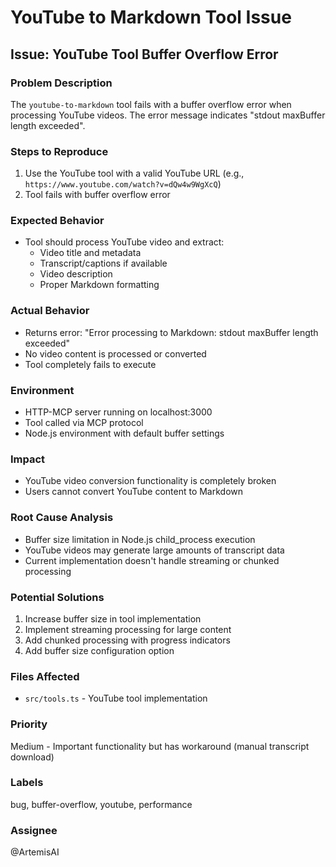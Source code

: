 # YouTube to Markdown Tool Issue

## Issue: YouTube Tool Buffer Overflow Error

### Problem Description
The `youtube-to-markdown` tool fails with a buffer overflow error when processing YouTube videos. The error message indicates "stdout maxBuffer length exceeded".

### Steps to Reproduce
1. Use the YouTube tool with a valid YouTube URL (e.g., `https://www.youtube.com/watch?v=dQw4w9WgXcQ`)
2. Tool fails with buffer overflow error

### Expected Behavior
- Tool should process YouTube video and extract:
  - Video title and metadata
  - Transcript/captions if available
  - Video description
  - Proper Markdown formatting

### Actual Behavior
- Returns error: "Error processing to Markdown: stdout maxBuffer length exceeded"
- No video content is processed or converted
- Tool completely fails to execute

### Environment
- HTTP-MCP server running on localhost:3000
- Tool called via MCP protocol
- Node.js environment with default buffer settings

### Impact
- YouTube video conversion functionality is completely broken
- Users cannot convert YouTube content to Markdown

### Root Cause Analysis
- Buffer size limitation in Node.js child_process execution
- YouTube videos may generate large amounts of transcript data
- Current implementation doesn't handle streaming or chunked processing

### Potential Solutions
1. Increase buffer size in tool implementation
2. Implement streaming processing for large content
3. Add chunked processing with progress indicators
4. Add buffer size configuration option

### Files Affected
- `src/tools.ts` - YouTube tool implementation

### Priority
Medium - Important functionality but has workaround (manual transcript download)

### Labels
bug, buffer-overflow, youtube, performance

### Assignee
@ArtemisAI
